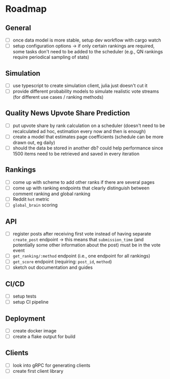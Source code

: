 # Roadmap

## General

- [ ] once data model is more stable, setup dev workflow with cargo watch
- [ ] setup configuration options -> if only certain rankings are required, some tasks don't need to be added to the scheduler (e.g., QN rankings require periodical sampling of stats)

## Simulation

- [ ] use typescript to create simulation client, julia just doesn't cut it
- [ ] provide different probability models to simulate realistic vote streams (for different use cases / ranking methods)

## Quality News Upvote Share Prediction

- [ ] put upvote share by rank calculation on a scheduler (doesn't need to be recalculated ad hoc, estimation every now and then is enough)
- [ ] create a model that estimates page coefficients (schedule can be more drawn out, eg daily)
- [ ] should the data be stored in another db? could help performance since 1500 items need to be retrieved and saved in every iteration

## Rankings

- [ ] come up with scheme to add other ranks if there are several pages
- [ ] come up with ranking endpoints that clearly distinguish between comment ranking and global ranking
- [ ] Reddit `hot` metric
- [ ] `global_brain` scoring

## API

- [ ] register posts after receiving first vote instead of having separate `create_post` endpoint -> this means that `submission_time` (and potentially some other information about the post) must be in the vote event
- [ ] `get_ranking/:method` endpoint (i.e., one endpoint for all rankings)
- [ ] `get_score` endpoint (requiring: `post_id`, `method`)
- [ ] sketch out documentation and guides

## CI/CD

- [ ] setup tests
- [ ] setup CI pipeline

## Deployment

- [ ] create docker image
- [ ] create a flake output for build

## Clients

- [ ] look into gRPC for generating clients
- [ ] create first client library
